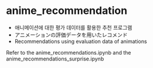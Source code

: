 # anime_recommendation
- 애니메이션에 대한 평가 데이터를 활용한 추천 프로그램
- アニメーションの評価データを用いたレコメンド
- Recommendations using evaluation data of animations

Refer to the anime_recommendations.ipynb and the anime_recommendations_surprise.ipynb
